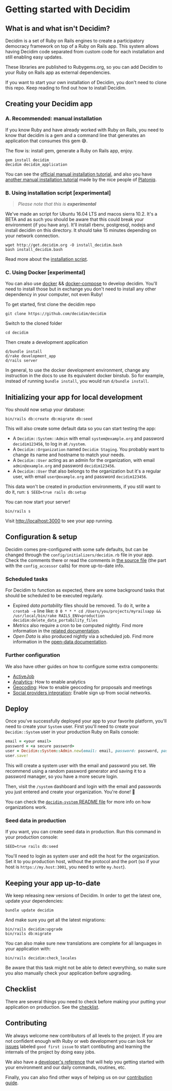 # Getting started with Decidim

## What is and what isn't Decidim?

Decidim is a set of Ruby on Rails engines to create a participatory democracy framework on top of a Ruby on Rails app. This system allows having Decidim code separated from custom code for each installation and still enabling easy updates.

These libraries are published to Rubygems.org, so you can add Decidim to your Ruby on Rails app as external dependencies.

If you want to start your own installation of Decidim, you don't need to clone this repo. Keep reading to find out how to install Decidim.

## Creating your Decidim app

### A. Recommended: manual installation

If you know Ruby and have already worked with Ruby on Rails, you
need to know that decidim is a gem and a command line that generates
an application that consumes this gem 😅.

The flow is: install gem, generate a Ruby on Rails app, enjoy.

```console
gem install decidim
decidim decidim_application
```

You can see the [official manual installation tutorial](/docs/manual-installation.md),
and also you have [another manual installation tutorial](https://github.com/Platoniq/decidim-install)
made by the nice people of [Platoniq](http://www.platoniq.net/).

### B. Using installation script [experimental]

> *Please note that this is **experimental***

We've made an script for Ubuntu 16.04 LTS and macos sierra 10.2.
It's a BETA and as such you should be aware that this could break
your environment (if you have any). It'll install rbenv, postgresql,
nodejs and install decidim on this directory. It should take 15
minutes depending on your network connection.

```console
wget http://get.decidim.org -O install_decidim.bash
bash install_decidim.bash
```

Read more about the [installation script](https://github.com/alabs/decidim-install).

### C. Using Docker [experimental]

You can also use [docker] && [docker-compose] to develop decidim. You'll
need to install those but in exchange you don't need to install any other
dependency in your computer, not even Ruby!

To get started, first clone the decidim repo

```console
git clone https://github.com/decidim/decidim
```

Switch to the cloned folder

```console
cd decidim
```

Then create a development application

```console
d/bundle install
d/rake development_app
d/rails server
```

In general, to use the docker development environment, change any instruction in
the docs to use its equivalent docker binstub.  So for example, instead of
running `bundle install`, you would run `d/bundle install`.

## Initializing your app for local development

You should now setup your database:

```console
bin/rails db:create db:migrate db:seed
```

This will also create some default data so you can start testing the app:

* A `Decidim::System::Admin` with email `system@example.org` and password `decidim123456`, to log in at `/system`.
* A `Decidim::Organization` named `Decidim Staging`. You probably want to change its name and hostname to match your needs.
* A `Decidim::User` acting as an admin for the organization, with email `admin@example.org` and password `decidim123456`.
* A `Decidim::User` that also belongs to the organization but it's a regular user, with email `user@example.org` and password `decidim123456`.

This data won't be created in production environments, if you still want to do it, run: ``` $ SEED=true rails db:setup ```

You can now start your server!

```console
bin/rails s
```

Visit [http://localhost:3000](http://localhost:3000) to see your app running.

## Configuration & setup

Decidim comes pre-configured with some safe defaults, but can be changed through the `config/initializers/decidim.rb` file in your app. Check the comments there or read the comments in [the source file](https://github.com/decidim/decidim/blob/master/decidim-core/lib/decidim/core.rb) (the part with the `config_accessor` calls) for more up-to-date info.

### Scheduled tasks

For Decidim to function as expected, there are some background tasks that should be scheduled to be executed regularly.

- Expired *data portability* files should be removed. To do it, write a `crontab -e` line like: `0 0 * * * cd /Users/you/projects/myrailsapp && /usr/local/bin/rake RAILS_ENV=production decidim:delete_data_portability_files`
- *Metrics* also require a cron to be computed nightly. Find more information in the [related documentation](https://github.com/decidim/decidim/blob/master/docs/advanced/mertics.md#Configuration).
- *Open Data* is also produced nightly via a scheduled job. Find more information in the [open-data documentation](https://github.com/decidim/decidim/blob/master/docs/advanced/open-data.md).

### Further configuration

We also have other guides on how to configure some extra components:

* [ActiveJob](https://github.com/decidim/decidim/blob/master/docs/services/activejob.md)
* [Analytics](https://github.com/decidim/decidim/blob/master/docs/services/analytics.md): How to enable analytics
* [Geocoding](https://github.com/decidim/decidim/blob/master/docs/services/geocoding.md): How to enable geocoding for proposals and meetings
* [Social providers integration](https://github.com/decidim/decidim/blob/master/docs/services/social_providers.md): Enable sign up from social networks.

## Deploy

Once you've successfully deployed your app to your favorite platform, you'll need to create your `System` user. First you'll need to create your `Decidim::System` user in your production Ruby on Rails console:

```ruby
email = <your email>
password = <a secure password>
user = Decidim::System::Admin.new(email: email, password: password, password_confirmation: password)
user.save!
```

This will create a system user with the email and password you set. We recommend using a random password generator and saving it to a password manager, so you have a more secure login.

Then, visit the `/system` dashboard and login with the email and passwords you just entered and create your organization. You're done! :tada:

You can check the [`decidim-system` README file](https://github.com/decidim/decidim/tree/master/decidim-system/README.md) for more info on how organizations work.

### Seed data in production

If you want, you can create seed data in production. Run this command in your production console:

```console
SEED=true rails db:seed
```

You'll need to login as system user and edit the host for the organization. Set it to you production host, without the protocol and the port (so if your host is `https://my.host:3001`, you need to write `my.host`).

## Keeping your app up-to-date

We keep releasing new versions of Decidim. In order to get the latest one, update your dependencies:

```console
bundle update decidim
```

And make sure you get all the latest migrations:

```console
bin/rails decidim:upgrade
bin/rails db:migrate
```

You can also make sure new translations are complete for all languages in your
application with:

```console
bin/rails decidim:check_locales
```

Be aware that this task might not be able to detect everything, so make sure you
also manually check your application before upgrading.

## Checklist

There are several things you need to check before making your putting your application on production. See the [checklist](checklist.md).

[docker]: https://docs.docker.com/engine/installation/
[docker-compose]: https://docs.docker.com/compose/install/

## Contributing

We always welcome new contributors of all levels to the project. If you are not confident enough with Ruby or web development you can look for [issues](https://github.com/decidim/decidim/issues) labeled `good first issue` to start contibuting and learning the internals of the project by doing easy jobs.

We also have a [developer's reference](/docs/development_guide.md) that will help you getting started with your environment and our daily commands, routines, etc.

Finally, you can also find other ways of helping us on our [contribution guide](/CONTRIBUTING.md).
